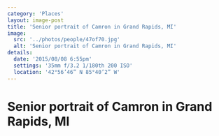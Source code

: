 ```yaml
---
category: 'Places'
layout: image-post
title: 'Senior portrait of Camron in Grand Rapids, MI'
image:
  src: '../photos/people/47of70.jpg'
  alt: 'Senior portrait of Camron in Grand Rapids, MI'
details:
  date: '2015/08/08 6:55pm'
  settings: '35mm f/3.2 1/180th 200 ISO'
  location: '42°56’46” N 85°40’2” W'
---
```

<h1 class="d-none">Senior portrait of Camron in Grand Rapids, MI</h1>